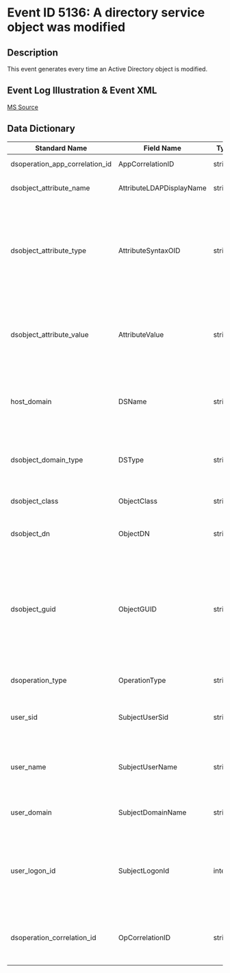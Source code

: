 # Event ID 5136: A directory service object was modified

## Description

This event generates every time an Active Directory object is modified.

## Event Log Illustration & Event XML

[MS Source](https://github.com/MicrosoftDocs/windows-itpro-docs/blob/master/windows/security/threat-protection/auditing/event-5136.md)

## Data Dictionary

|Standard Name|Field Name|Type|Description|Sample Value|
|----------------|----------------|----------------|----------------|----------------|
|dsoperation_app_correlation_id|AppCorrelationID|string|always has “-“ value.|-|
|dsobject_attribute_name|AttributeLDAPDisplayName|string|the object attribute that was modified.|userAccountControl|
|dsobject_attribute_type|AttributeSyntaxOID|string|The syntax for an attribute defines the storage representation, byte ordering, and matching rules for comparisons of property types.|2.5.5.3|
|dsobject_attribute_value|AttributeValue|string|the value which was added or deleted, depending on the Operation\Type field.|512|
|host_domain|DSName|string|the name of the Active Directory domain where the modified object is located.|org.local|
|dsobject_domain_type|DSType|string|has “Active Directory Domain Services” value for this event.|Active Directory Domain Services|
|dsobject_class|ObjectClass|string|class of the object that was modified.|user|
|dsobject_dn|ObjectDN|string|distinguished name of the object that was modified.|CN=users,CN=Builtin,DC=org,DC=local|
|dsobject_guid|ObjectGUID|string|each Active Directory object has globally unique identifier (GUID), which is a 128-bit value that is unique not only in the enterprise but also across the world. |CN=users,CN=Builtin,DC=org,DC=local|
|dsoperation_type|OperationType|string|type of performed operation.|Value Deleted|
|user_sid|SubjectUserSid|string|SID of account that requested the “modify object” operation.|ORG\UserA|
|user_name|SubjectUserName|string|the name of the account that requested the “modify object” operation.|UserA|
|user_domain|SubjectDomainName|string|subject’s domain or computer name.|ORG|
|user_logon_id|SubjectLogonId|integer|hexadecimal value that can help you correlate this event with recent events that might contain the same Logon ID|0x432344|
|dsoperation_correlation_id|OpCorrelationID|string|multiple modifications are often executed as one operation via LDAP. |{02647639-8626-43CE-AFE6-7AA1AD657739}|
